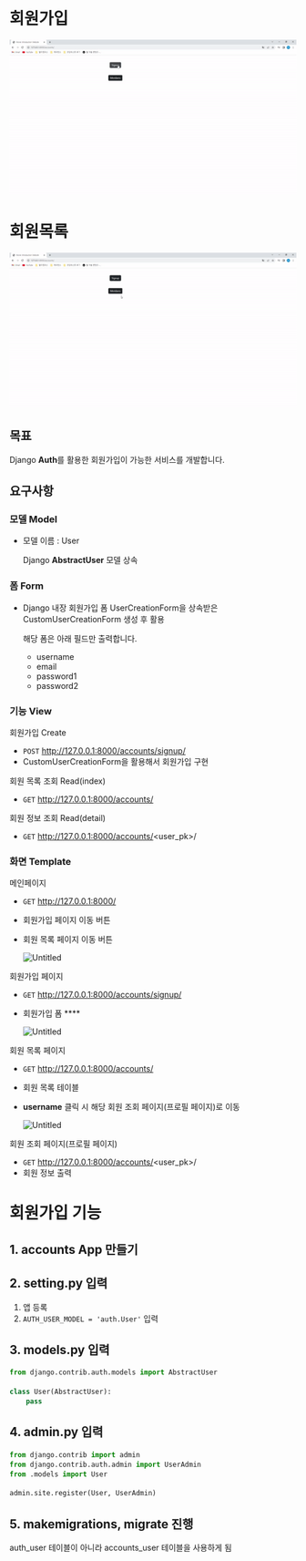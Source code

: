 # 회원가입
![회원가입](./movie.assets/%ED%9A%8C%EC%9B%90%EA%B0%80%EC%9E%85.gif)

# 회원목록
![회원목록](./movie.assets/%ED%9A%8C%EC%9B%90%EB%AA%A9%EB%A1%9D.gif)
## 목표

Django **Auth**를 활용한 회원가입이 가능한 서비스를 개발합니다.

## 요구사항

### 모델 Model

- 모델 이름 : User
    
    Django **AbstractUser** 모델 상속
    

### **폼 Form**

- Django 내장 회원가입 폼 UserCreationForm을 상속받은 CustomUserCreationForm 생성 후 활용
    
    해당 폼은 아래 필드만 출력합니다.
    
    - username
    - email
    - password1
    - password2

### 기능 View

회원가입 Create

- `POST` http://127.0.0.1:8000/accounts/signup/
- CustomUserCreationForm을 활용해서 회원가입 구현

회원 목록 조회 Read(index)

- `GET` http://127.0.0.1:8000/accounts/

회원 정보 조회 Read(detail)

- `GET` http://127.0.0.1:8000/accounts/<user_pk>/

### 화면 Template

메인페이지

- `GET` http://127.0.0.1:8000/
- 회원가입 페이지 이동 버튼
- 회원 목록 페이지 이동 버튼
    
    ![Untitled](https://s3-us-west-2.amazonaws.com/secure.notion-static.com/fb2edac6-5056-4b5d-a067-200417f8149d/Untitled.png)
    

회원가입 페이지

- `GET` http://127.0.0.1:8000/accounts/signup/
- 회원가입 폼 ****
    
    ![Untitled](https://s3-us-west-2.amazonaws.com/secure.notion-static.com/e0faec52-56a9-4a13-8b3f-68d40622a98f/Untitled.png)
    

회원 목록 페이지

- `GET` http://127.0.0.1:8000/accounts/
- 회원 목록 테이블
- **username** 클릭 시 해당 회원 조회 페이지(프로필 페이지)로 이동
    
    ![Untitled](https://s3-us-west-2.amazonaws.com/secure.notion-static.com/9b3e71b7-966b-4982-a51c-d537d9a927d0/Untitled.png)
    

회원 조회 페이지(프로필 페이지)

- `GET` http://127.0.0.1:8000/accounts/<user_pk>/
- 회원 정보 출력

# 회원가입 기능

## 1. accounts App 만들기

## 2. setting.py 입력
1. 앱 등록
2. `AUTH_USER_MODEL = 'auth.User'` 입력

## 3. models.py 입력
```python
from django.contrib.auth.models import AbstractUser

class User(AbstractUser):
    pass
```

## 4. admin.py 입력
```python
from django.contrib import admin
from django.contrib.auth.admin import UserAdmin
from .models import User

admin.site.register(User, UserAdmin)
```

## 5. makemigrations, migrate 진행
auth_user 테이블이 아니라 accounts_user 테이블을 사용하게 됨

